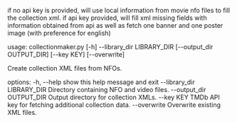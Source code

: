if no api key is provided, will use local information from movie nfo files to fill the collection xml.
if api key provided, will fill xml missing fields with information obtained from api as well as fetch one banner and one poster image (with preference for english)

usage: collectionmaker.py [-h] --library_dir LIBRARY_DIR [--output_dir OUTPUT_DIR]
                     [--key KEY] [--overwrite]

Create collection XML files from NFOs.

options:
  -h, --help            show this help message and exit
  --library_dir LIBRARY_DIR
                        Directory containing NFO and video files.
  --output_dir OUTPUT_DIR
                        Output directory for collection XMLs.
  --key KEY             TMDb API key for fetching additional collection data.
  --overwrite           Overwrite existing XML files.
